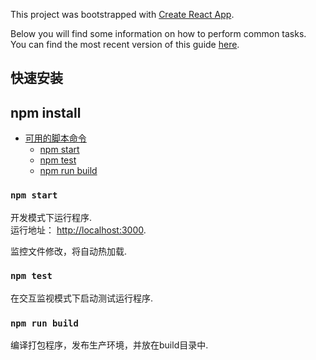 This project was bootstrapped with [Create React App](https://github.com/facebookincubator/create-react-app).

Below you will find some information on how to perform common tasks.<br>
You can find the most recent version of this guide [here](https://github.com/facebookincubator/create-react-app/blob/master/packages/react-scripts/template/README.md).

## 快速安装
## **npm install**

- [可用的脚本命令](#available-scripts)
  - [npm start](#npm-start)
  - [npm test](#npm-test)
  - [npm run build](#npm-run-build)

### `npm start`

开发模式下运行程序.<br>
运行地址： [http://localhost:3000](http://localhost:3000).

监控文件修改，将自动热加载.<br>

### `npm test`

在交互监视模式下启动测试运行程序.


### `npm run build`

编译打包程序，发布生产环境，并放在build目录中.




